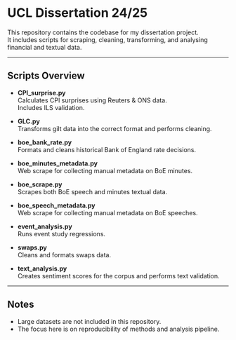 # UCL Dissertation 24/25

This repository contains the codebase for my dissertation project.  
It includes scripts for scraping, cleaning, transforming, and analysing financial and textual data.

---

## Scripts Overview

- **CPI_surprise.py**  
  Calculates CPI surprises using Reuters & ONS data.  
  Includes ILS validation.

- **GLC.py**  
  Transforms gilt data into the correct format and performs cleaning.

- **boe_bank_rate.py**  
  Formats and cleans historical Bank of England rate decisions.

- **boe_minutes_metadata.py**  
  Web scrape for collecting manual metadata on BoE minutes.

- **boe_scrape.py**  
  Scrapes both BoE speech and minutes textual data.

- **boe_speech_metadata.py**  
  Web scrape for collecting manual metadata on BoE speeches.

- **event_analysis.py**  
  Runs event study regressions.

- **swaps.py**  
  Cleans and formats swaps data.

- **text_analysis.py**  
  Creates sentiment scores for the corpus and performs text validation.

---

## Notes
- Large datasets are not included in this repository.  
- The focus here is on reproducibility of methods and analysis pipeline.  

